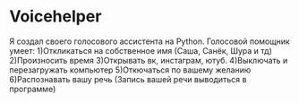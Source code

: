# Voicehelper
Я создал своего голосового ассистента на Python.
Голосовой помощник умеет:
1)Откликаться на собственное имя (Саша, Санёк, Шура и тд)
2)Произносить время
3)Открывать вк, инстаграм, ютуб.
4)Выключать и перезагружать компьютер
5)Откючаться по вашему желанию
6)Распознавать вашу речь (Запись вашей речи выводиться в программе)
